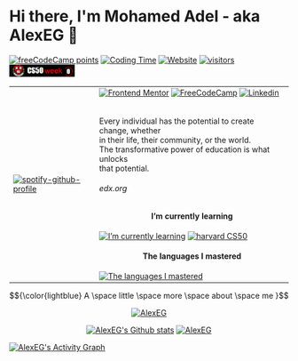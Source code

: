 # Hi there, I'm Mohamed Adel - aka AlexEG 👋 
[<img alt="freeCodeCamp points" src="https://img.shields.io/freecodecamp/points/fcc4dcee3ab-a388-4f70-9ad9-0ac52ed81dc7?logo=freecodecamp&logoColor=%2349f3f2&color=%230a0a49&style=plastic">](https://www.freecodecamp.org/fcc4dcee3ab-a388-4f70-9ad9-0ac52ed81dc7)   [![Coding
 Time](https://wakatime.com/badge/user/fbdfdc0f-d449-43dc-8090-ced03a22fe8c.svg)](https://wakatime.com/@fbdfdc0f-d449-43dc-8090-ced03a22fe8c)    [<img alt="Website" src="https://img.shields.io/website?down_color=%23ff0000&down_message=404&style=plastic&up_color=%230ef700&up_message=online&url=https%3A%2F%2Falexeg.github.io%2F">](https://alexeg.github.io/)   [<img alt="visitors" src="https://visitor-badge.glitch.me/badge?page_id=AlexEG.AlexEG">](https://github.com/AlexEG)  <img src="https://github.com/AlexEG/Projects__History/blob/main/github-profile/cs50/cs50%200.gif" alt="AlexEG" height="22">
<table>
<tbody>
  <tr>
    <td><a href="https://open.spotify.com/user/31pdpcquhjbfdyqmhp6j6sy3xaxq" target="_blank"><img src="https://spotify-github-profile.vercel.app/api/view?uid=31pdpcquhjbfdyqmhp6j6sy3xaxq&cover_image=true&theme=default&show_offline=true&background_color=121212&bar_color_cover=true" alt="spotify-github-profile" width="320"></a><br></td>
    <td><a href="https://www.frontendmentor.io/profile/AlexEG" target="_blank"><img src="https://img.shields.io/badge/-Frontend%20Mentor-5F3DC4?style=for-the-badge&logo=FrontendMentor&logoColor=white&link=https://www.frontendmentor.io/profile/AlexEG" alt="Frontend Mentor"></a>    <a href="https://www.freecodecamp.org/fcc4dcee3ab-a388-4f70-9ad9-0ac52ed81dc7" target="_blank"><img src="https://img.shields.io/badge/-FreeCodeCamp-0A0A23?style=for-the-badge&logo=FreeCodeCamp&logoColor=white&link=https://www.freecodecamp.org" alt="FreeCodeCamp"></a>    <a href="https://www.linkedin.com/in/mohamed-adel-69a452249/" target="_blank"><img src="https://img.shields.io/badge/-linkedin-blue?style=for-the-badge&logo=Linkedin&logoColor=white&link=https://www.linkedin.com/in/mohamed-adel-69a452249/" alt="Linkedin"></a>  <br><br><br>Every individual has the potential to create change,  whether <br> in their life, their community, or the world.<br> The transformative power of education is what unlocks <br>that potential.  <h6>edx.org</h6> <h4  align="center">I’m currently learning</h4><a href="#"><img src="https://skillicons.dev/icons?i=js,sass,cpp" alt="I’m currently learning"></a>  <a href="https://profile.edx.org/u/AlexEG_01">  <img src="http://static.projects.iq.harvard.edu/files/styles/os_files_large/public/cs50xthailand/files/cs50-1.png?m=1564536173&itok=QhQ9tjnm" width="48" alt="harvard CS50"/></a><br><h4 align="center">The languages I mastered</h4><a href="#"><img src="https://skillicons.dev/icons?i=md,html,css" alt="The languages I mastered"></a></td>
  </tr>
</tbody>
</table>

$${\color{lightblue} A \space little \space more \space about \space me }$$

<p align="center">
<a href="https://github.com/AlexEG"><img src="http://github-readme-streak-stats.herokuapp.com?user=AlexEG&theme=radical&hide_border=true" alt="AlexEG" width="420"/></a>
</p>
 <p align="center">
<a href="https://github.com/AlexEG"><img src="https://github-readme-stats.vercel.app/api?username=AlexEG&show_icons=true&theme=radical&count_private=true&hide_border=true" alt="AlexEG's Github stats" width="420"/></a>&nbsp;<a href="https://github.com/AlexEG"><img src="https://github-readme-stats.vercel.app/api/top-langs/?username=AlexEG&layout=compact&theme=radical&hide_border=true" alt="AlexEG" height="165"></a>
</p>
 <!-- https://github.com/ashutosh00710/github-readme-activity-graph -->
  <a href="https://github.com/AlexEG"><img alt="AlexEG's Activity Graph" src="https://github-readme-activity-graph.cyclic.app/graph/?username=AlexEG&bg_color=141321&color=F8D866&line=fe428e&point=FFFFFF&hide_border=true" /></a>
